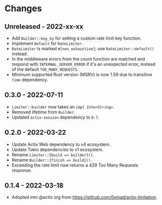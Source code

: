 # Changes

## Unreleased - 2022-xx-xx
- Add `Builder::key_by` for setting a custom rate limit key function.
- Implement `Default` for `RateLimiter`.
- `RateLimiter` is marked `#[non_exhaustive]`; use `RateLimiter::default()` instead.
- In the middleware errors from the count function are matched and respond with `INTERNAL_SERVER_ERROR` if it's an unexpected error, instead of the default `TOO_MANY_REQUESTS`.
- Minimum supported Rust version (MSRV) is now 1.59 due to transitive `time` dependency.


## 0.3.0 - 2022-07-11
- `Limiter::builder` now takes an `impl Into<String>`.
- Removed lifetime from `Builder`.
- Updated `actix-session` dependency to `0.7`.


## 0.2.0 - 2022-03-22
- Update Actix Web dependency to v4 ecosystem.
- Update Tokio dependencies to v1 ecosystem.
- Rename `Limiter::{build => builder}()`.
- Rename `Builder::{finish => build}()`.
- Exceeding the rate limit now returns a 429 Too Many Requests response.


## 0.1.4 - 2022-03-18
- Adopted into @actix org from <https://github.com/0xmad/actix-limitation>.
